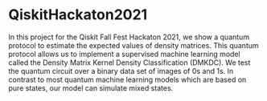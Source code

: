 # QiskitHackaton2021

In this project for the Qiskit Fall Fest Hackaton 2021, we show a quantum protocol to estimate the expected values of density matrices. This quantum protocol allows us to implement a supervised machine learning model called the Density Matrix Kernel Density Classification (DMKDC). We test the quantum circuit over a binary data set of images of 0s and 1s. In contrast to most quantum machine learning models which are based on pure states, our model can simulate mixed states.
